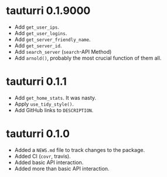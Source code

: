 # tauturri 0.1.9000

- Add `get_user_ips`.
- Add `get_user_logins`.
- Add `get_server_friendly_name`.
- Add `get_server_id`.
- Add `search_server` (`search`-API Method) 
- Add `arnold()`, probably the most crucial function of them all.

# tauturri 0.1.1

- Add `get_home_stats`. It was nasty.
- Apply `use_tidy_style()`.
- Add GitHub links to `DESCRIPTION`.

# tauturri 0.1.0

* Added a `NEWS.md` file to track changes to the package.
* Added CI (`covr`, travis).
* Added basic API interaction.
* Added more than basic API interaction.
